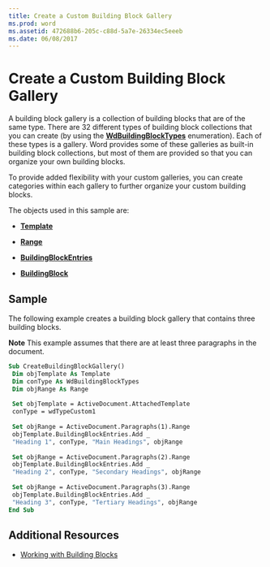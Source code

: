 ```yaml
---
title: Create a Custom Building Block Gallery
ms.prod: word
ms.assetid: 472688b6-205c-c88d-5a7e-26334ec5eeeb
ms.date: 06/08/2017
---
```



# Create a Custom Building Block Gallery

A building block gallery is a collection of building blocks that are of the same type. There are 32 different types of building block collections that you can create (by using the **[WdBuildingBlockTypes](wdbuildingblocktypes-enumeration-word.md)** enumeration). Each of these types is a gallery. Word provides some of these galleries as built-in building block collections, but most of them are provided so that you can organize your own building blocks. 

To provide added flexibility with your custom galleries, you can create categories within each gallery to further organize your custom building blocks.

The objects used in this sample are:

- **[Template](template-object-word.md)**
    
- **[Range](range-object-word.md)**
    
- **[BuildingBlockEntries](buildingblockentries-object-word.md)**
    
- **[BuildingBlock](buildingblock-object-word.md)**
    

## Sample

The following example creates a building block gallery that contains three building blocks.


 **Note**  This example assumes that there are at least three paragraphs in the document.


```vb
Sub CreateBuildingBlockGallery() 
 Dim objTemplate As Template 
 Dim conType As WdBuildingBlockTypes 
 Dim objRange As Range 
 
 Set objTemplate = ActiveDocument.AttachedTemplate 
 conType = wdTypeCustom1 
 
 Set objRange = ActiveDocument.Paragraphs(1).Range 
 objTemplate.BuildingBlockEntries.Add _ 
 "Heading 1", conType, "Main Headings", objRange 
 
 Set objRange = ActiveDocument.Paragraphs(2).Range 
 objTemplate.BuildingBlockEntries.Add _ 
 "Heading 2", conType, "Secondary Headings", objRange 
 
 Set objRange = ActiveDocument.Paragraphs(3).Range 
 objTemplate.BuildingBlockEntries.Add _ 
 "Heading 3", conType, "Tertiary Headings", objRange 
End Sub
```


## Additional Resources


-  [Working with Building Blocks](working-with-building-blocks.md)
    

